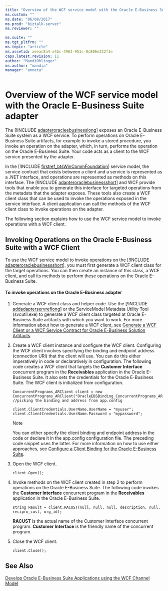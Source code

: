 ```yaml
---
title: "Overview of the WCF service model with the Oracle E-Business Suite adapter | Microsoft Docs"
ms.custom: ""
ms.date: "06/08/2017"
ms.prod: "biztalk-server"
ms.reviewer: ""

ms.suite: ""
ms.tgt_pltfrm: ""
ms.topic: "article"
ms.assetid: aeeac8a4-a4bc-4963-951c-0c806e232f1e
caps.latest.revision: 11
author: "MandiOhlinger"
ms.author: "mandia"
manager: "anneta"
---
```

# Overview of the WCF service model with the Oracle E-Business Suite adapter
The [!INCLUDE [adapteroracleebusinesslong](../../includes/adapteroracleebusinesslong-md.md)] exposes an Oracle E-Business Suite system as a WCF service. To perform operations on Oracle E-Business Suite artifacts, for example to invoke a stored procedure, you invoke an operation on the adapter, which, in turn, performs the operation on the Oracle E-Business Suite. Your code acts as a client to the WCF service presented by the adapter.  
  
 In the [!INCLUDE [firstref_btsWinCommFoundation](../../includes/firstref-btswincommfoundation-md.md)] service model, the service contract that exists between a client and a service is represented as a .NET interface, and operations are represented as methods on this interface. The [!INCLUDE [adapteroraclebusinessshort](../../includes/adapteroraclebusinessshort-md.md)] and WCF provide tools that enable you to generate this interface for targeted operations from the metadata that the adapter exposes. These tools also create a WCF client class that can be used to invoke the operations exposed in the service interface. A client application can call the methods of the WCF client class to invoke operations on the adapter.  
  
 The following section explains how to use the WCF service model to invoke operations with a WCF client.  
  
## Invoking Operations on the Oracle E-Business Suite with a WCF Client  
 To use the WCF service model to invoke operations on the [!INCLUDE [adapteroraclebusinessshort](../../includes/adapteroraclebusinessshort-md.md)], you must first generate a WCF client class for the target operations. You can then create an instance of this class, a WCF client, and call its methods to perform these operations on the Oracle E-Business Suite.  
  
#### To invoke operations on the Oracle E-Business adapter  
  
1. Generate a WCF client class and helper code. Use the [!INCLUDE [addadapterservreflong](../../includes/addadapterservreflong-md.md)] or the ServiceModel Metadata Utility Tool (svcutil.exe) to generate a WCF client class targeted at Oracle E-Business Suite artifacts with which you want to work. For more information about how to generate a WCF client, see [Generate a WCF Client or a WCF Service Contract for Oracle E-Business Solution Artifacts](../../adapters-and-accelerators/adapter-oracle-ebs/create-a-wcf-client-or-wcf-service-contract-for-oracle-ebs-solution-artifacts.md).  
  
2. Create a WCF client instance and configure the WCF client. Configuring the WCF client involves specifying the binding and endpoint address (connection URI) that the client will use. You can do this either imperatively in code or declaratively in configuration. The following code creates a WCF client that targets the **Customer Interface** concurrent program in the **Receivables** application in the Oracle E-Business Suite. It also sets the credentials for the Oracle E-Business Suite. The WCF client is initialized from configuration.  
  
   ```  
   ConcurrentPrograms_ARClient client = new ConcurrentPrograms_ARClient("OracleEBSBinding_ConcurrentPrograms_AR"); //picking the binding and address from app.config  
  
   client.ClientCredentials.UserName.UserName = "myuser";  
   client.ClientCredentials.UserName.Password = "mypassword";  
   ```  
  
   > [!NOTE]
   >  You can either specify the client binding and endpoint address in the code or declare it in the app.config configuration file. The preceding code snippet uses the latter. For more information on how to use either approaches, see [Configure a Client Binding for the Oracle E-Business Suite](../../adapters-and-accelerators/adapter-oracle-ebs/configure-a-client-binding-for-the-oracle-e-business-suite.md).  
  
3. Open the WCF client.  
  
   ```  
   client.Open();  
   ```  
  
4. Invoke methods on the WCF client created in step 2 to perform operations on the Oracle E-Business Suite. The following code invokes the **Customer Interface** concurrent program in the **Receivables** application in the Oracle E-Business Suite.  
  
   ```  
   string Result = client.RACUST(null, null, null, description, null, recipro_cust, org_id);  
   ```  
  
    **RACUST** is the actual name of the Customer Interface concurrent program. **Customer Interface** is the friendly name of the concurrent program.  
  
5. Close the WCF client.  
  
   ```  
   client.Close();  
   ```  
  
## See Also  
 [Develop Oracle E-Business Suite Applications using the WCF Channel Model](../../adapters-and-accelerators/adapter-oracle-ebs/develop-oracle-e-business-suite-applications-using-the-wcf-service-model.md)